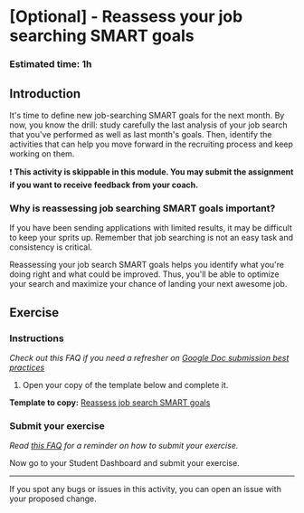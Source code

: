# [Optional] - Reassess your job searching SMART goals

### **Estimated time**: 1h

## Introduction

It's time to define new job-searching SMART goals for the next month. By now, you know the drill: study carefully the last analysis of your job search that you've performed as well as last month's goals. Then, identify the activities that can help you move forward in the recruiting process and keep working on them.

❗️ **This activity is skippable in this module. You may submit the assignment if you want to receive feedback from your coach.** 

### Why is reassessing job searching SMART goals important?

If you have been sending applications with limited results, it may be difficult to keep your sprits up. Remember that job searching is not an easy task and consistency is critical. 

Reassessing your job search SMART goals helps you identify what you're doing right and what could be improved. Thus, you'll be able to optimize your search and maximize your chance of landing your next awesome job.


## Exercise

### Instructions

*Check out this FAQ if you need a refresher on [Google Doc submission best practices](https://microverse.zendesk.com/hc/en-us/articles/360063156813)*

1. Open your copy of the template below and complete it.

**Template to copy:** [Reassess job search SMART goals](https://docs.google.com/document/d/1uLzgIoWh7F_0HciJZUw79WVnYlhAqnwNlVorXzUA8zM/edit?usp=sharing)

### Submit your exercise

*Read [this FAQ](https://microverse.zendesk.com/hc/en-us/articles/360061344234) for a reminder on how to submit your exercise.* 

Now go to your Student Dashboard and submit your exercise.

---

If you spot any bugs or issues in this activity, you can open an issue with your proposed change.
